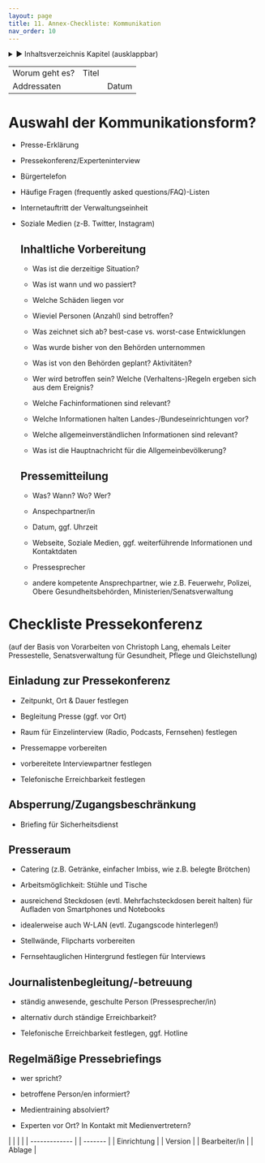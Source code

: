 ```yaml
---
layout: page
title: 11. Annex-Checkliste: Kommunikation
nav_order: 10
---
```

 
<details markdown="block"> 
  <summary> 
      &#9658; Inhaltsverzeichnis Kapitel (ausklappbar) 
  </summary>
 
1. TOC
{:toc}
 </details>
 
   <p></p>
 
 
|                |       |       |
| -------------- | ----- | ----- |
| Worum geht es? | Titel |       |
| Addressaten    |       | Datum |

# **Auswahl der Kommunikationsform?**

  - Presse-Erklärung

  - Pressekonferenz/Experteninterview

  - Bürgertelefon

  - Häufige Fragen (frequently asked questions/FAQ)-Listen

  - Internetauftritt der Verwaltungseinheit

  - Soziale Medien (z-B. Twitter, Instagram)
    
    ## Inhaltliche Vorbereitung
    
      - Was ist die derzeitige Situation?
    
      - Was ist wann und wo passiert?
    
      - Welche Schäden liegen vor
    
      - Wieviel Personen (Anzahl) sind betroffen?
    
      - Was zeichnet sich ab? best-case vs. worst-case Entwicklungen
    
      - Was wurde bisher von den Behörden unternommen
    
      - Was ist von den Behörden geplant? Aktivitäten?
    
      - Wer wird betroffen sein? Welche (Verhaltens-)Regeln ergeben sich
        aus dem Ereignis?
    
      - Welche Fachinformationen sind relevant?
    
      - Welche Informationen halten Landes-/Bundeseinrichtungen vor?
    
      - Welche allgemeinverständlichen Informationen sind relevant?
    
      - Was ist die Hauptnachricht für die Allgemeinbevölkerung?
    
    ## Pressemitteilung
    
      - Was? Wann? Wo? Wer?
    
      - Anspechpartner/in
    
      - Datum, ggf. Uhrzeit
    
      - Webseite, Soziale Medien, ggf. weiterführende Informationen und
        Kontaktdaten
    
    <!-- end list -->
    
      - Pressesprecher
    
      - andere kompetente Ansprechpartner, wie z.B. Feuerwehr, Polizei,
        Obere Gesundheitsbehörden, Ministerien/Senatsverwaltung

# **Checkliste Pressekonferenz**

(auf der Basis von Vorarbeiten von Christoph Lang, ehemals Leiter
Pressestelle, Senatsverwaltung für Gesundheit, Pflege und
Gleichstellung)

## Einladung zur Pressekonferenz

  - Zeitpunkt, Ort & Dauer festlegen

  - Begleitung Presse (ggf. vor Ort)

  - Raum für Einzelinterview (Radio, Podcasts, Fernsehen) festlegen

  - Pressemappe vorbereiten

  - vorbereitete Interviewpartner festlegen

  - Telefonische Erreichbarkeit festlegen

## Absperrung/Zugangsbeschränkung

  - Briefing für Sicherheitsdienst

## Presseraum

  - Catering (z.B. Getränke, einfacher Imbiss, wie z.B. belegte
    Brötchen)

  - Arbeitsmöglichkeit: Stühle und Tische

  - ausreichend Steckdosen (evtl. Mehrfachsteckdosen bereit halten) für
    Aufladen von Smartphones und Notebooks

  - idealerweise auch W-LAN (evtl. Zugangscode hinterlegen\!)

  - Stellwände, Flipcharts vorbereiten

  - Fernsehtauglichen Hintergrund festlegen für Interviews

## Journalistenbegleitung/-betreuung

  - ständig anwesende, geschulte Person (Pressesprecher/in)

  - alternativ durch ständige Erreichbarkeit?

  - Telefonische Erreichbarkeit festlegen, ggf. Hotline

## Regelmäßige Pressebriefings

  - wer spricht?

  - betroffene Person/en informiert?

  - Medientraining absolviert?

  - Experten vor Ort? In Kontakt mit Medienvertretern?

|               |  |         |
| ------------- |  | ------- |
| Einrichtung   |  | Version |
| Bearbeiter/in |  | Ablage  |

<div class="section fnlist" data-role="doc-footnotes">

</div>
